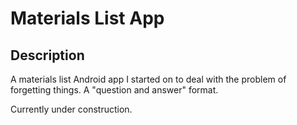 # Materials List App

## Description

A materials list Android app I started on to deal with the problem of forgetting things.  A "question and answer" format.

Currently under construction.

